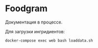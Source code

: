 # Foodgram

Документация в процессе.

Для загрузки ингридиентов:
```sh
docker-compose exec web bash loaddata.sh
```
